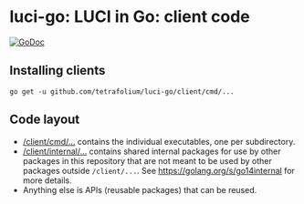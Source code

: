 luci-go: LUCI in Go: client code
================================

[![GoDoc](https://godoc.org/github.com/tetrafolium/luci-go/client?status.svg)](https://godoc.org/github.com/tetrafolium/luci-go/client)


Installing clients
------------------

    go get -u github.com/tetrafolium/luci-go/client/cmd/...


Code layout
-----------

  * [/client/cmd/...](https://github.com/luci/luci-go/tree/master/client/cmd)
    contains the individual executables, one per subdirectory.
  * [/client/internal/...](https://github.com/luci/luci-go/tree/master/client/internal)
    contains shared internal packages for use by other packages in this
    repository that are not meant to be used by other packages outside
    `/client/...`. See https://golang.org/s/go14internal for more details.
  * Anything else is APIs (reusable packages) that can be reused.
